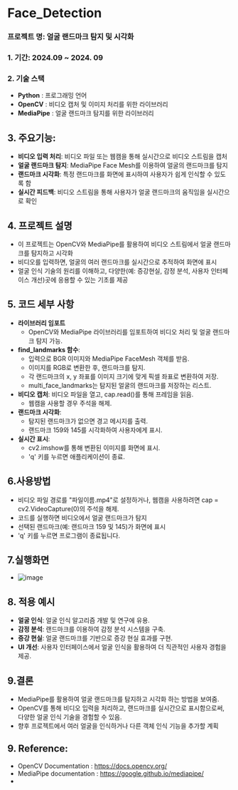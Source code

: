# Face_Detection

### 프로젝트 명: 얼굴 랜드마크 탐지 및 시각화

### 1. 기간: 2024.09 ~ 2024. 09

### 2. 기술 스택
- **Python** : 프로그래밍 언어
- **OpenCV** : 비디오 캡처 및 이미지 처리를 위한 라이브러리
- **MediaPipe** : 얼굴 랜드마크 탐지를 위한 라이브러리


## 3. 주요기능: 
- **비디오 입력 처리**: 비디오 파일 또는 웹캠을 통해 실시간으로 비디오 스트림을 캡처
- **얼굴 랜드마크 탐지**: MediaPipe Face Mesh를 이용하여 얼굴의 랜드마크를 탐지
- **랜드마크 시각화**: 특정 랜드마크를 화면에 표시하여 사용자가 쉽게 인식할 수 있도록 함
- **실시간 피드백**: 비디오 스트림을 통해 사용자가 얼굴 랜드마크의 움직임을 실시간으로 확인


## 4. 프로젝트 설명
  - 이 프로젝트는 OpenCV와 MediaPipe를 활용하여 비디오 스트림에서 얼굴 랜드마크를 탐지하고 시각화
  - 비디오를 입력하면, 얼굴의 여러 랜드마크를 실시간으로 추적하여 화면에 표시
  - 얼굴 인식 기술의 원리를 이해하고, 다양한(예: 증강현실, 감정 분석, 사용자 인터페이스 개선)곳에 응용할 수 있는 기초를 제공

## 5. 코드 세부 사항
  - **라이브러리 임포트**
    - OpenCV와 MediaPipe 라이브러리를 임포트하여 비디오 처리 및 얼굴 랜드마크 탐지 가능.
  - **find_landmarks 함수**:
    - 입력으로 BGR 이미지와 MediaPipe FaceMesh 객체를 받음.
    - 이미지를 RGB로 변환한 후, 랜드마크를 탐지.
    - 각 랜드마크의 x, y 좌표를 이미지 크기에 맞게 픽셀 좌표로 변환하여 저장.
    - multi_face_landmarks는 탐지된 얼굴의 랜드마크를 저장하는 리스트.
  - **비디오 캡처**: 비디오 파일을 열고, cap.read()를 통해 프레임을 읽음.
    - 웹캠을 사용할 경우 주석을 해제.
  - **랜드마크 시각화**:
    - 탐지된 랜드마크가 없으면 경고 메시지를 출력.
    - 랜드마크 159와 145를 시각화하여 사용자에게 표시.
  - **실시간 표시**:
    - cv2.imshow를 통해 변환된 이미지를 화면에 표시.
    - 'q' 키를 누르면 애플리케이션이 종료.

## 6.사용방법
- 비디오 파일 경로를 "파일이름.mp4"로 설정하거나, 웹캠을 사용하려면 cap = cv2.VideoCapture(0)의 주석을 해제.
- 코드를 실행하면 비디오에서 얼굴 랜드마크가 탐지
- 선택된 랜드마크(예: 랜드마크 159 및 145)가 화면에 표시
- 'q' 키를 누르면 프로그램이 종료됩니다.

## 7.실행화면
- ![image](https://github.com/user-attachments/assets/64c6798d-69de-4421-a37c-75ab595a9476)


## 8. 적용 예시
- **얼굴 인식**:  얼굴 인식 알고리즘 개발 및 연구에 유용.
- **감정 분석**: 랜드마크를 이용하여 감정 분석 시스템을 구축.
- **증강 현실**: 얼굴 랜드마크를 기반으로 증강 현실 효과를 구현.
- **UI 개선**: 사용자 인터페이스에서 얼굴 인식을 활용하여 더 직관적인 사용자 경험을 제공.


## 9.결론
- MediaPipe를 활용하여 얼굴 랜드마크를 탐지하고 시각화 하는 방법을 보여줌.
- OpenCV를 통해 비디오 입력을 처리하고, 랜드마크를 실시간으로 표시함으로써, 다양한 얼굴 인식 기술을 경험할 수 있음.
- 향후 프로젝트에서 여러 얼굴을 인식하거나 다른 객체 인식 기능을 추가할 계획


## 9. Reference:
- OpenCV Documentation : https://docs.opencv.org/
- MediaPipe documentation : https://google.github.io/mediapipe/
- 

